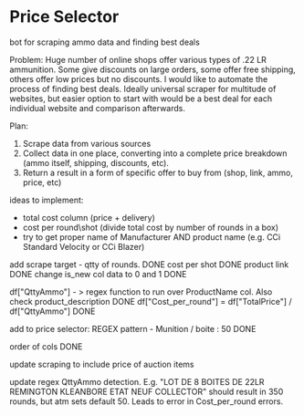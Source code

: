 # Price Selector
 bot for scraping ammo data and finding best deals

Problem:
Huge number of online shops offer various types of .22 LR ammunition. Some give discounts on large orders, some offer free shipping, others offer low prices but no discounts. I would like to automate the process of finding best deals.
Ideally universal scraper for multitude of websites, but easier option to start with would be a best deal for each individual website and comparison afterwards.

Plan:
1) Scrape data from various sources
2) Collect data in one place, converting into a complete price breakdown (ammo itself, shipping, discounts, etc).
3) Return a result in a form of specific offer to buy from (shop, link, ammo, price, etc)

ideas to implement:
- total cost column (price + delivery)
- cost per round\shot (divide total cost by number of rounds in a box)
- try to get proper name of Manufacturer AND product name (e.g. CCi Standard Velocity or CCi Blazer)


add scrape target - qtty of rounds. DONE
cost per shot DONE
product link DONE
change is_new col data to 0 and 1 DONE

df["QttyAmmo"] - > regex function to run over ProductName col. Also check product_description DONE
df["Cost_per_round"] = df["TotalPrice"] / df["QttyAmmo"] DONE

add to price selector:
REGEX pattern - Munition / boite : 50 DONE

order of cols DONE

update scraping to include price of auction items

update regex QttyAmmo detection. E.g. "LOT DE 8 BOITES DE 22LR REMINGTON KLEANBORE ETAT NEUF COLLECTOR" should result in 350 rounds, but atm sets default 50. Leads to error in Cost_per_round errors.